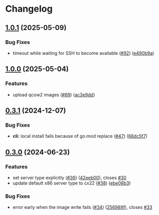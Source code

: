 # Changelog

## [1.0.1](https://github.com/apricote/hcloud-upload-image/compare/hcloudimages/v1.0.0...hcloudimages/v1.0.1) (2025-05-09)


### Bug Fixes

* timeout while waiting for SSH to become available ([#92](https://github.com/apricote/hcloud-upload-image/issues/92)) ([e490b9a](https://github.com/apricote/hcloud-upload-image/commit/e490b9a7f394e268fa1946ca51aa998c78c3d46a))

## [1.0.0](https://github.com/apricote/hcloud-upload-image/compare/hcloudimages/v0.3.1...hcloudimages/v1.0.0) (2025-05-04)


### Features

* upload qcow2 images ([#69](https://github.com/apricote/hcloud-upload-image/issues/69)) ([ac3e9dd](https://github.com/apricote/hcloud-upload-image/commit/ac3e9dd7ecd86d1538b6401c3073c7c078c40847))

## [0.3.1](https://github.com/apricote/hcloud-upload-image/compare/hcloudimages/v0.3.0...hcloudimages/v0.3.1) (2024-12-07)


### Bug Fixes

* **cli:** local install fails because of go.mod replace ([#47](https://github.com/apricote/hcloud-upload-image/issues/47)) ([66dc5f7](https://github.com/apricote/hcloud-upload-image/commit/66dc5f70b604ed3ee964576d74f94bdcea710c95))

## [0.3.0](https://github.com/apricote/hcloud-upload-image/compare/hcloudimages/v0.2.0...hcloudimages/v0.3.0) (2024-06-23)


### Features

* set server type explicitly ([#36](https://github.com/apricote/hcloud-upload-image/issues/36)) ([42eeb00](https://github.com/apricote/hcloud-upload-image/commit/42eeb00a0784e13a00a52cf15a8659b497d78d72)), closes [#30](https://github.com/apricote/hcloud-upload-image/issues/30)
* update default x86 server type to cx22 ([#38](https://github.com/apricote/hcloud-upload-image/issues/38)) ([ebe08b3](https://github.com/apricote/hcloud-upload-image/commit/ebe08b345c8f31df73087b091fa39f5fdc195156))


### Bug Fixes

* error early when the image write fails ([#34](https://github.com/apricote/hcloud-upload-image/issues/34)) ([256989f](https://github.com/apricote/hcloud-upload-image/commit/256989f4a37e7b124c0684aab0f34cf5e09559be)), closes [#33](https://github.com/apricote/hcloud-upload-image/issues/33)
